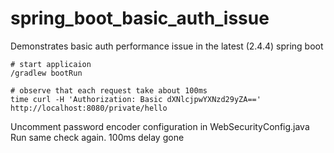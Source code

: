 # spring_boot_basic_auth_issue
Demonstrates basic auth performance issue in the latest (2.4.4) spring boot

```shell script
# start applicaion
/gradlew bootRun

# observe that each request take about 100ms
time curl -H 'Authorization: Basic dXNlcjpwYXNzd29yZA==' http://localhost:8080/private/hello
```

Uncomment password encoder configuration in WebSecurityConfig.java
Run same check again. 100ms delay gone
